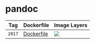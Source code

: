 # pandoc

Tag | Dockerfile | Image Layers
----|------------|-------------
`2017` | [Dockerfile](https://github.com/helphi/Dockerfile-pandoc/blob/master/2017/Dockerfile) | [![](https://images.microbadger.com/badges/image/helphi/pandoc:2017.svg)](https://microbadger.com/images/helphi/pandoc:2017 "Get your own image badge on microbadger.com")
